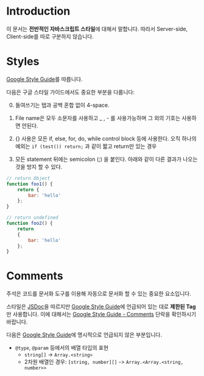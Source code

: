 # Introduction

이 문서는 **전반적인 자바스크립트 스타일**에 대해서 말합니다.
따라서 Server-side, Client-side를 따로 구분하지 않습니다.

# Styles

[Google Style Guide](https://google.github.io/styleguide/javascriptguide.xml)를 따릅니다.

다음은 구글 스타일 가이드에서도 중요한 부분을 다룹니다:

0. 들여쓰기는 탭과 공백 혼합 없이 4-space.

0. File name은 모두 소문자를 사용하고 _ , - 를 사용가능하며 그 외의 기호는 사용하면 안된다.

0. {} 사용은 모든 if, else, for, do, while control block 등에 사용한다. 오직 하나의 예외는 ```if (test()) return;``` 과 같이 짧고 return만 있는 경우

0. 모든 statement 뒤에는 semicolon (;) 을 붙인다. 아래와 같이 다른 결과가 나오는 것을 방지 할 수 있다.

```javascript
// return Object
function foo1() {
    return {
        bar: 'hello'
    };
}

// return undefined
function foo2() {
    return
    {
        bar: 'hello'
    };
}
```

# Comments

주석은 코드를 문서화 도구를 이용해 자동으로 문서화 할 수 있는 중요한 요소입니다.

스타일은 [JSDoc](http://usejsdoc.org/about-getting-started.html)을 따르지만
[Google Style Guide](https://google.github.io/styleguide/javascriptguide.xml)에
언급되어 있는 대로 **제한된 Tag**만 사용합니다.
이에 대해서는 [Google Style Guide - Comments](https://google.github.io/styleguide/javascriptguide.xml?showone=Comments#Comments)
단락을 확인하시기 바랍니다.

다음은 [Google Style Guide](https://google.github.io/styleguide/javascriptguide.xml)에
명시적으로 언급되지 않은 부분입니다.

- ```@type```, ```@param``` 등에서의 배열 타입의 표현
    - ```string[]``` -> ```Array.<string>```
    - 2차원 배열인 경우: ```[string, number][]``` -> ```Array.<Array.<string, number>>```
